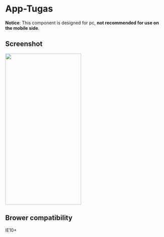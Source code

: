 # App-Tugas

**Notice**: This component is designed for pc, **not recommended for use on the mobile side**.

## Screenshot
<img src="../screenshot/screenshoot1" width="240px" height="480px">

## Brower compatibility
IE10+
